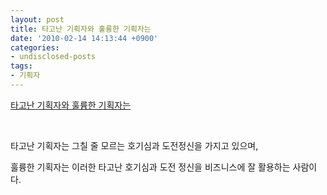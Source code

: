 ```yaml
---
layout: post
title: 타고난 기획자와 훌륭한 기획자는
date: '2010-02-14 14:13:44 +0900'
categories:
- undisclosed-posts
tags:
- 기획자
---
```


[타고난 기획자와 훌륭한 기획자는](http://blog.naver.com/agentlkb/30016641516) 
  
 
  
타고난 기획자는 그칠 줄 모르는 호기심과 도전정신을 가지고 있으며,
  
훌륭한 기획자는 이러한 타고난 호기심과 도전 정신을 비즈니스에 잘 활용하는 사람이다.
